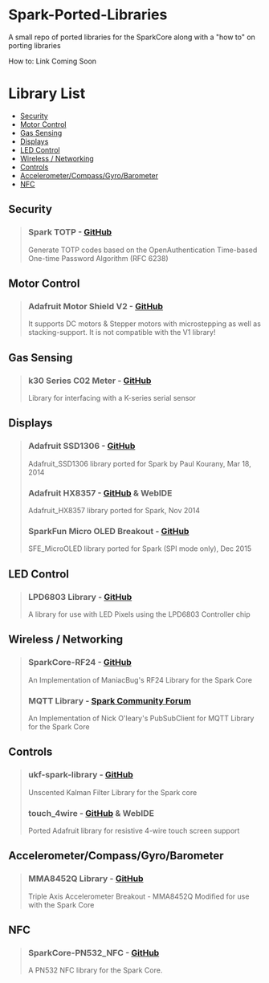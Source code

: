 Spark-Ported-Libraries
======================

A small repo of ported libraries for the SparkCore along with a "how to" on porting libraries

How to: Link Coming Soon

# Library List
* [Security](#security)
* [Motor Control](#motor-control)
* [Gas Sensing](#gas-sensing)
* [Displays](#displays)
* [LED Control](#led-control)
* [Wireless / Networking](#wireless--networking)
* [Controls](#controls)
* [Accelerometer/Compass/Gyro/Barometer](#security)
* [NFC](#nfc)

## Security
> ### Spark TOTP - [GitHub](https://github.com/harrisonhjones/SparkTOTP)
> Generate TOTP codes based on the OpenAuthentication Time-based One-time Password Algorithm (RFC 6238)

## Motor Control
> ### Adafruit Motor Shield V2 - [GitHub](https://github.com/Hypnopompia/Spark-Adafruit_MotorShield_V2)
> It supports DC motors & Stepper motors with microstepping as well as stacking-support. It is not compatible with the V1 library!

## Gas Sensing
> ### k30 Series C02 Meter - [GitHub](https://gist.github.com/pkourany/53415d7f0c354a6d1e05)
> Library for interfacing with a K-series serial sensor

## Displays
> ### Adafruit SSD1306 - [GitHub](https://github.com/pkourany/Adafruit_SSD1306)
> Adafruit_SSD1306 library ported for Spark by Paul Kourany, Mar 18, 2014
>
> ### Adafruit HX8357 - [GitHub](https://github.com/ScruffR/adafruit_hx8357) & WebIDE
> Adafruit_HX8357 library ported for Spark, Nov 2014
>
> ### SparkFun Micro OLED Breakout - [GitHub](https://github.com/liyanage/Micro_OLED_Breakout)
> SFE_MicroOLED library ported for Spark (SPI mode only), Dec 2015

## LED Control
> ### LPD6803 Library - [GitHub](https://github.com/pkourany/LPD6803-RGB-Pixels-Library)
> A library for use with LED Pixels using the LPD6803 Controller chip

## Wireless / Networking
> ### SparkCore-RF24 - [GitHub](https://github.com/technobly/SparkCore-RF24)
> An Implementation of ManiacBug's RF24 Library for the Spark Core
>
> ### MQTT Library - [Spark Community Forum](http://community.spark.io/t/submission-mqtt-library-and-sample/2111)
> An Implementation of Nick O'leary's PubSubClient for MQTT Library for the Spark Core

## Controls
> ### ukf-spark-library - [GitHub](https://github.com/mumblepins/ukf-spark-library)
> Unscented Kalman Filter Library for the Spark core
> 
> ### touch_4wire -  [GitHub](https://github.com/ScruffR/touch_4wire) & WebIDE
> Ported Adafruit library for resistive 4-wire touch screen support

## Accelerometer/Compass/Gyro/Barometer
> ### MMA8452Q Library - [GitHub](https://github.com/DanDawson/MMA8452-Accelerometer-Library-Spark-Core)
> Triple Axis Accelerometer Breakout - MMA8452Q Modified for use with the Spark Core

## NFC
> ### SparkCore-PN532_NFC - [GitHub](https://github.com/technobly/SparkCore-PN532_NFC)
> A PN532 NFC library for the Spark Core.
